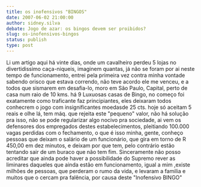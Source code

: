 ```yaml
---
title: os inofensivos "BINGOS"
date: 2007-06-02 21:00:00
author: sidney.silva
debate: Jogo de azar: os bingos devem ser proibidos?
slug: os-inofensivos-bingos
status: publish 
type: post
---
```


Li um artigo aqui há vinte dias, onde um cavalheiro perdeu 5 lojas no divertidissimo caça-niqueis, imaginem quantas, já não se foram por ai neste tempo de funcionamento, entrei pela primeira vez contra minha vontade sabendo orisco que estava correndo, não teve acordo ele me venceu, e a todos que sismarem em desafia-lo, moro em São Paulo, Capital, perto de casa num raio de 10 kms. há 9 Luxuosas casas de Bingo, no começo foi exatamente como traficante faz principiantes, eles deixaram todos conhecrem o jogo com insignificantes moedasde 25 cts. hoje só aceitam 5 reais e olhe lá, tem máq. que rejeita este "pequeno" valor, não há solução pra isso, não se pode regularizar algo nocivo pra sociedade, ai vem os defensores dos empregados destes estabelecimentos, pleitiando 100.000 vagas perdidas com o fechamento, o que é isso minha, gente, conheço pessoas que deixam o salário de um funcionário, que gira em torno de R 450,00 em dez minutos, e deixam por que tem, pelo contrário estão tentando sair de um buraco que não tem fim. Sinceramente não posso acreditar que ainda pode haver a possibilidade do Supremo rever as liminares daqueles que ainda estão em funcionamento, igual a mim ,existe milhões de pessoas, que perderam o rumo da vida, e levaram a familia e muitos que o cercam pra falência, por causa deste "Inofensivo BINGO"
